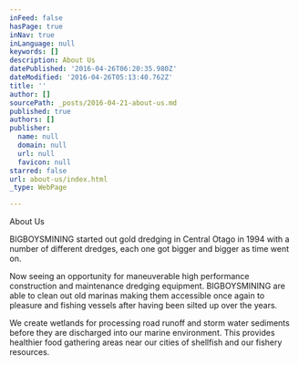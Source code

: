 ```yaml
---
inFeed: false
hasPage: true
inNav: true
inLanguage: null
keywords: []
description: About Us
datePublished: '2016-04-26T06:20:35.980Z'
dateModified: '2016-04-26T05:13:40.762Z'
title: ''
author: []
sourcePath: _posts/2016-04-21-about-us.md
published: true
authors: []
publisher:
  name: null
  domain: null
  url: null
  favicon: null
starred: false
url: about-us/index.html
_type: WebPage

---
```

About Us

BIGBOYSMINING started out gold dredging in Central Otago in 1994 with a number of different dredges, each one got bigger and bigger as time went on.

Now seeing an opportunity for maneuverable high performance construction and maintenance dredging equipment. BIGBOYSMINING are able to clean out old marinas making them accessible once again to pleasure and fishing vessels after having been silted up over the years. 

We create wetlands for processing road runoff and storm water sediments before they are discharged into our marine environment. This provides healthier food gathering areas near our cities of shellfish and our fishery resources.